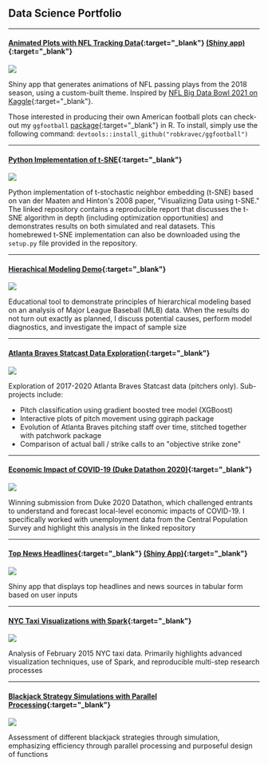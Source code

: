 &nbsp;
## Data Science Portfolio
<!---
### Fall 2020 
--->
---
#### [Animated Plots with NFL Tracking Data](https://github.com/robkravec/NFL-Animations){:target="_blank"} [(Shiny app)](https://rob-kravec.shinyapps.io/nfl_dash/?_ga=2.31077759.1555428265.1607526203-871994235.1607526203){:target="_blank"}

<img src="images/NFL_animation.gif?raw=true"/>

Shiny app that generates animations of NFL passing plays from the 2018 season,
using a custom-built theme. 
Inspired by [NFL Big Data Bowl 2021 on Kaggle](https://www.kaggle.com/c/nfl-big-data-bowl-2021){:target="_blank"}.

Those interested in producing their own American football plots can check-out my
`ggfootball` [package](https://github.com/robkravec/ggfootball){:target="_blank"} in R. To install, simply
use the following command: `devtools::install_github("robkravec/ggfootball")`

---
#### [Python Implementation of t-SNE](https://github.com/robkravec/t-SNE-Implementation/blob/main/README.md){:target="_blank"}

<img src="images/Steps.png?raw=true"/>

Python implementation of t-stochastic neighbor embedding (t-SNE) based on van der Maaten and Hinton's 2008 paper, "Visualizing Data using t-SNE." The linked 
repository contains a reproducible report that discusses the t-SNE algorithm in depth (including optimization opportunities) and demonstrates results on both simulated and real datasets. This homebrewed t-SNE implementation can also be downloaded using the `setup.py` file provided in the repository.

---
#### [Hierachical Modeling Demo](https://github.com/robkravec/Hierarchical-Modeling-Demo){:target="_blank"}

<img src="images/hierarchical_anim_plt.gif?raw=true"/>

Educational tool to demonstrate principles of hierarchical modeling based on an analysis of Major
League Baseball (MLB) data. When the results do not turn out exactly as planned, I discuss potential causes, 
perform model diagnostics, and investigate the impact of sample size

---
#### [Atlanta Braves Statcast Data Exploration](https://github.com/robkravec/Atlanta-Braves-Pitching){:target="_blank"}

<img src="images/fried_arsenal.png?raw=true"/>

Exploration of 2017-2020 Atlanta Braves Statcast data (pitchers only). Sub-projects include:

- Pitch classification using gradient boosted tree model (XGBoost)
- Interactive plots of pitch movement using ggiraph package
- Evolution of Atlanta Braves pitching staff over time, stitched together with patchwork package
- Comparison of actual ball / strike calls to an "objective strike zone"

---
#### [Economic Impact of COVID-19 (Duke Datathon 2020)](https://github.com/robkravec/2020-Duke-Datathon){:target="_blank"}

<img src="images/Datathon_Fresno.png?raw=true"/>

Winning submission from Duke 2020 Datathon, which challenged entrants to 
understand and forecast local-level economic impacts of COVID-19. I specifically
worked with unemployment data from the Central Population Survey and highlight
this analysis in the linked repository

---
#### [Top News Headlines](https://github.com/robkravec/News-App){:target="_blank"} [(Shiny App)](https://rob-kravec.shinyapps.io/news/?_ga=2.31077759.1555428265.1607526203-871994235.1607526203){:target="_blank"}

<img src="images/News.png?raw=true"/>

Shiny app that displays top headlines and news sources in tabular form based 
on user inputs

---
#### [NYC Taxi Visualizations with Spark](https://github.com/robkravec/NYC-Taxi-Data){:target="_blank"}

<img src="images/Yellow_Dropoff.png?raw=true"/>

Analysis of February 2015 NYC taxi data. Primarily highlights advanced 
visualization techniques, use of Spark, and reproducible multi-step research 
processes

---
#### [Blackjack Strategy Simulations with Parallel Processing](https://github.com/robkravec/Blackjack-simulations){:target="_blank"}

<img src="images/Blackjack.jpg?raw=true"/>

Assessment of different blackjack strategies through simulation, emphasizing
efficiency through parallel processing and purposeful design of functions
